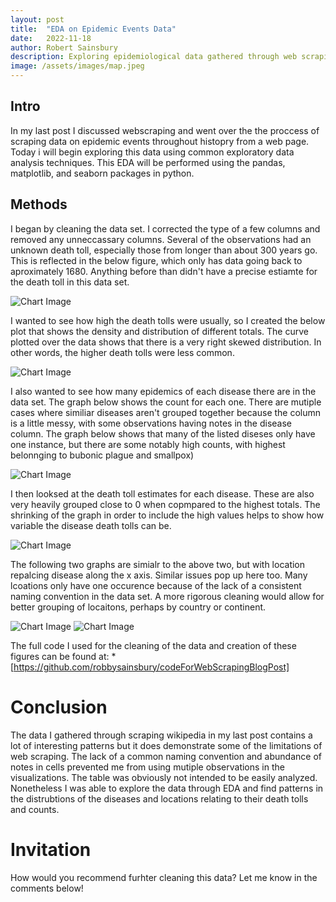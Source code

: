 ```yaml
---
layout: post
title:  "EDA on Epidemic Events Data"
date:   2022-11-18
author: Robert Sainsbury
description: Exploring epidemiological data gathered through web scraping
image: /assets/images/map.jpeg
---
```


## Intro     
In my last post I discussed webscraping and went over the the proccess of scraping data on epidemic events throughout histopry from a web page. Today i will begin exploring this data using common exploratory data analysis techniques. This EDA will be performed using the pandas, matplotlib, and seaborn packages in python.  

## Methods     

I began by cleaning the data set. I corrected the type of a few columns and removed any unneccassary columns. Several of the observations had an unknown death toll, especially those from longer than about 300 years go. This is reflected in the below figure, which only has data going back to aproximately 1680. Anything before than didn't have a precise estiamte for the death toll in this data set.

![Chart Image](https://raw.githubusercontent.com/robbysainsbury/stat386-projects/main/assets/images/figures/figure1.png)  

I wanted to see how high the death tolls were usually, so I created the below plot that shows the density and distribution of different totals. The curve plotted over the data shows that there is a very right skewed distribution. In other words, the higher death tolls were less common. 

![Chart Image](https://raw.githubusercontent.com/robbysainsbury/stat386-projects/main/assets/images/figures/figure2.png)  

I also wanted to see how many epidemics of each disease there are in the data set. The graph below shows the count for each one. There are mutiple cases where similiar diseases aren't grouped together because the column is a little messy, with some observations having notes in the disease column. The graph below shows that many of the listed diseses only have one instance, but there are some notably high counts, with highest belonnging  to bubonic plague and smallpox)

![Chart Image](https://raw.githubusercontent.com/robbysainsbury/stat386-projects/main/assets/images/figures/figure3.png)  

I then looksed at the death toll estimates for each disease. These are also very heavily grouped close to 0 when copmpared to the highest totals. The shrinking of the graph in order to include the high values helps to show how variable the disease death tolls can be.

![Chart Image](https://raw.githubusercontent.com/robbysainsbury/stat386-projects/main/assets/images/figures/figure4.png)  

The following two graphs are simialr to the above two, but with location repalcing disease along the x axis. Similar issues pop up here too. Many lcoations only have one occurence because of the lack of a consistent naming convention in the data set. A more rigorous cleaning would allow for better grouping of locaitons, perhaps by country or continent.

![Chart Image](https://raw.githubusercontent.com/robbysainsbury/stat386-projects/main/assets/images/figures/figure5.png)
![Chart Image](https://raw.githubusercontent.com/robbysainsbury/stat386-projects/main/assets/images/figures/figure6.png)  




The full code I used for the cleaning of the data and creation of these figures can be found at: 
*[https://github.com/robbysainsbury/codeForWebScrapingBlogPost]

# Conclusion    
The data I gathered through scraping wikipedia in my last post contains a lot of interesting patterns but it does demonstrate some of the limitations of web scraping. The lack of a common naming convention and abundance of notes in cells prevented me from using mutiple observations in the visualizations. The table was obviously not intended to be easily analyzed. Nonetheless I was able to explore the data through EDA and find patterns in the distrubtions of the diseases and locations relating to their death tolls and counts. 

# Invitation
How would you recommend furhter cleaning this data? Let me know in the comments below!

